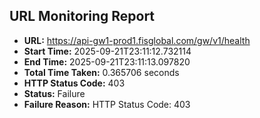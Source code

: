 ## URL Monitoring Report

- **URL:** https://api-gw1-prod1.fisglobal.com/gw/v1/health
- **Start Time:** 2025-09-21T23:11:12.732114
- **End Time:** 2025-09-21T23:11:13.097820
- **Total Time Taken:** 0.365706 seconds
- **HTTP Status Code:** 403
- **Status:** Failure
- **Failure Reason:** HTTP Status Code: 403
